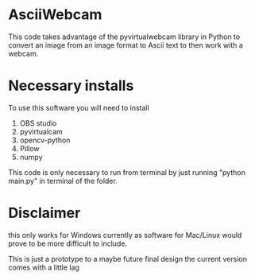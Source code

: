 # AsciiWebcam
This code takes advantage of the pyvirtualwebcam library in Python to convert an image from an image format to Ascii text to then work with a webcam.

# Necessary installs
To use this software you will need to install

1. OBS studio
2. pyvirtualcam
3. opencv-python
4. Pillow
5. numpy

This code is only necessary to run from terminal by just running "python main.py" in terminal of the folder. 

# Disclaimer 
this only works for Windows currently as software for Mac/Linux would prove to be more difficult to include.

This is just a prototype to a maybe future final design the current version comes with a little lag
